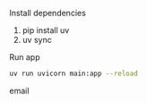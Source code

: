 Install dependencies

1. pip install uv
2. uv sync

Run app
```bash
uv run uvicorn main:app --reload
```

email
